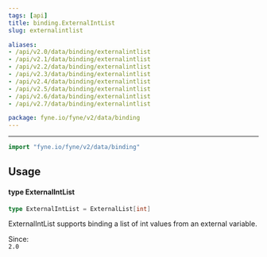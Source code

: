 ```yaml
---
tags: [api]
title: binding.ExternalIntList
slug: externalintlist

aliases:
- /api/v2.0/data/binding/externalintlist
- /api/v2.1/data/binding/externalintlist
- /api/v2.2/data/binding/externalintlist
- /api/v2.3/data/binding/externalintlist
- /api/v2.4/data/binding/externalintlist
- /api/v2.5/data/binding/externalintlist
- /api/v2.6/data/binding/externalintlist
- /api/v2.7/data/binding/externalintlist

package: fyne.io/fyne/v2/data/binding
---
```



---
```go
import "fyne.io/fyne/v2/data/binding"
```

## Usage

#### type ExternalIntList

```go
type ExternalIntList = ExternalList[int]
```

ExternalIntList supports binding a list of int values from an external variable.


<div class="since">Since: <code>
2.0</code></div>

